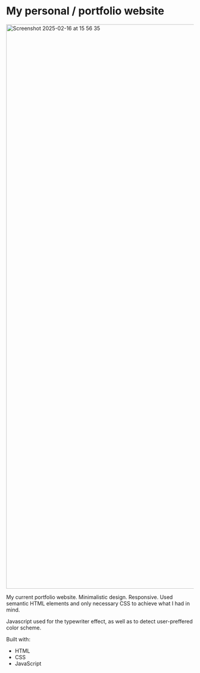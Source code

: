 # My personal / portfolio website

<img width="1512" alt="Screenshot 2025-02-16 at 15 56 35" src="https://github.com/user-attachments/assets/6a43cd7c-1161-416d-b587-1075e0de65ec" />

My current portfolio website. Minimalistic design. Responsive.
Used semantic HTML elements and only necessary CSS to achieve what I had in mind.

Javascript used for the typewriter effect, as well as to detect user-preffered color scheme.

Built with: 
- HTML
- CSS
- JavaScript

